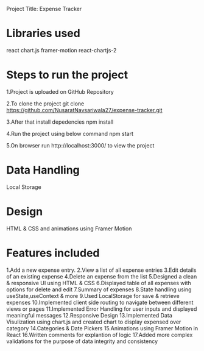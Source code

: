 Project Title: Expense Tracker

# Libraries used

react
chart.js
framer-motion
react-chartjs-2

# Steps to run the project

1.Project is uploaded on GitHub Repository

2.To clone the project
git clone https://github.com/NusaratNavsariwala27/expense-tracker.git

3.After that install depedencies
npm install

4.Run the project using below command
npm start

5.On browser run http://localhost:3000/ to view the project

# Data Handling

Local Storage

# Design

HTML & CSS and animations using Framer Motion

# Features included

1.Add a new expense entry.
2.View a list of all expense entries
3.Edit details of an existing expense
4.Delete an expense from the list
5.Designed a clean & responsive UI using HTML & CSS
6.Displayed table of all expenses with options for delete and edit
7.Summary of expenses
8.State handling using useState,useContext & more
9.Used LocalStorage for save & retrieve expenses
10.Implemented client side routing to navigate between different views or pages
11.Implemented Error Handling for user inputs and displayed meaningful messages
12.Responsive Design
13.Implemented Data Visulization using chart.js and created chart to display expensed over category
14.Categories & Date Pickers
15.Animations using Framer Motion in React
16.Written comments for explantion of logic
17.Added more complex validations for the purpose of data integrity and consistency
